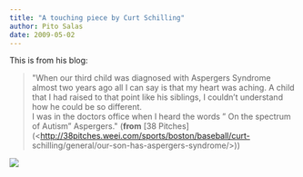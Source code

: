 ```yaml
---
title: "A touching piece by Curt Schilling"
author: Pito Salas
date: 2009-05-02
---
```




This is from his blog:

> "When our third child was diagnosed with Aspergers Syndrome almost two years
> ago all I can say is that my heart was aching. A child that I had raised to
> that point like his siblings, I couldn’t understand how he could be so
> different.  
> I was in the doctors office when I heard the words ” On the spectrum of
> Autism” Aspergers." (**from** [38
> Pitches](<http://38pitches.weei.com/sports/boston/baseball/curt-
> schilling/general/our-son-has-aspergers-syndrome/>))

![](https://i0.wp.com/img.zemanta.com/pixy.gif?w=584)


